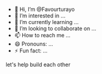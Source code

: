- 👋 Hi, I’m @Favourturayo
- 👀 I’m interested in ...
- 🌱 I’m currently learning ...
- 💞️ I’m looking to collaborate on ...
- 📫 How to reach me ...
- 😄 Pronouns: ...
- ⚡ Fun fact: ...

<!---
Favourturayo/Favourturayo is a ✨ special ✨ repository because its `README.md` (this file) appears on your GitHub profile.
You can click the Preview link to take a look at your changes.
--->
let's help build each other
